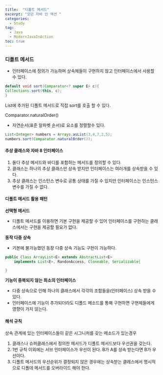 ```yaml
---
title:  "디폴트 메서드"
excerpt: "모던 자바 인 액션 "
categories:
  - Study
tag:
  - Java
  - ModernJavaInAction
toc: true
---
```



### 디폴트 메서드
- 인터페이스에 정의가 가능하며 상속체들이 구현하지 않고 인터페이스에서 사용할 수 있다.

``` java
default void sort(Comparator<? super E> c){
Collections.sort(this, c);
}
```
List에 추가된 디폴트 메서드로 직접 sort를 호출 할 수 있다.


Comparator.naturalOrder()  
- 자연순서(표준 알파벳 순서)로 요소를 정렬할수 있다.

```java
List<Integer> numbers = Arrays.asList(3,4,7,2,5);
numbers.sort(Comparator.naturalOrder());
```

#### 추상 클래스와 자바 8 인터페이스
1. 둘다 추상 메서드와 바디를 포함하는 메서드를 정의할 수 있다.  
1. 클래스는 하나의 추상 클래스만 상속 받지만 인터페이스는 여러개를 상속받을 수 있다.
1. 추상 클래스는 인스턴스 변수로 공통 상태를 가질 수 있지만 인터페이스는 인스턴스 변수를 가질 수 없다.


#### 디폴트 메서드 활용 패턴

**선택형 메서드**  
- 디폴트 메서드를 이용하면 기본 구현을 제공할 수 있어 인터페이스를 구현하는 클래스에서는 구현을 제공할 필요가 없다.

**동작 다중 상속**
- 기본에 불가능했던 동장 다중 상속 기능도 구현이 가능하다.  


``` java
public Class ArrayList<E> extends AbstractList<E>
	implements List<E>, RandonAccess, Cloneable, Serializable{

}
```

**기능이 중복되지 않는 최소의 인터페이스**
- 다중 상속으로 인해 하나의 클래스에서 각각의 조합들을(인터페이스) 상속 받을 수 있다.
- 인터페이스에 기능이 추가되더라도 디폴드 메소드를 통해 구현하면 구현체들에게 영향이 가지 않는다.

#### 해석 규칙
상속 관계에 있는 인터페이스들이 같은 시그니처를 갖는 메소드가 있는경우
1. 클래스나 슈퍼클래스에서 정의한 메서드가 디폴트 메서드보다 우선권을 갖는다.
1. 1번 규칙 이외에는 서브 인터페이스가 우선이 된다. B가 A를 상속 받는다면  B가 우선이다.
1. 디폴트 메서드의 우선순위가 결정되지 않은 경우에는 상속받는 클레스에서 명시적으로 디폴데 메서드를 오버라이드 해야 한다.
 

